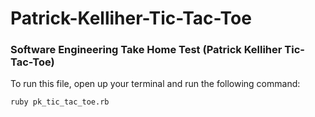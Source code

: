 # Patrick-Kelliher-Tic-Tac-Toe

### Software Engineering Take Home Test (Patrick Kelliher Tic-Tac-Toe)

To run this file, open up your terminal and run the following command:

`ruby pk_tic_tac_toe.rb`
